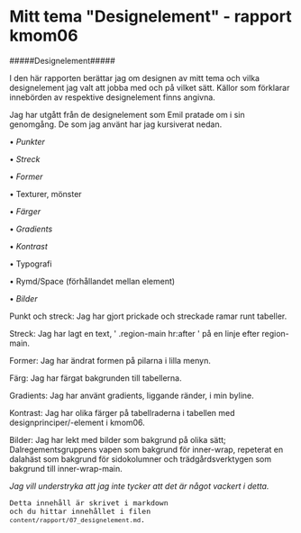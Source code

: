 Mitt tema "Designelement" - rapport kmom06
=========================

#####Designelement#####

I den här rapporten berättar jag om designen av mitt tema och vilka designelement jag valt att jobba med och på vilket sätt. Källor som förklarar innebörden av respektive designelement finns angivna.

Jag har utgått från de designelement som Emil pratade om i sin genomgång. De som jag använt har jag kursiverat nedan.

•	*Punkter*

•	*Streck*

•	*Former*

•	Texturer, mönster

•	*Färger*

•	*Gradients*

•	*Kontrast*

•	Typografi

•	Rymd/Space (förhållandet mellan element)

•	*Bilder*

Punkt och streck: Jag har gjort prickade och streckade ramar runt tabeller.

Streck: Jag har lagt en text, '   .region-main hr:after       ' på en linje efter region-main.

Former: Jag har ändrat formen på pilarna i lilla menyn.

Färg: Jag har färgat bakgrunden till tabellerna.

Gradients: Jag har använt gradients, liggande ränder, i min byline.

Kontrast: Jag har olika färger på tabellraderna i tabellen med designprinciper/-element i kmom06.

Bilder: Jag har lekt med bilder som bakgrund på olika sätt; Dalregementsgruppens vapen som bakgrund för inner-wrap, repeterat en dalahäst som bakgrund för sidokolumner och trädgårdsverktygen som bakgrund till inner-wrap-main.

*Jag vill understryka att jag inte tycker att det är något vackert i detta.*


<code style="font-size: small;">Detta innehåll är skrivet i markdown och du hittar innehållet i filen `content/rapport/07_designelement.md`.</code>
